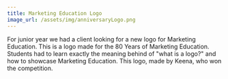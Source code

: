 ```yaml
---
title: Marketing Education Logo
image_url: /assets/img/anniversaryLogo.png
---
```

For junior year we had a client looking for a new logo for Marketing Education. This is a logo made for the 80 Years of Marketing Education. Students had to learn exactly the meaning behind of "what is a logo?" and how to showcase Marketing Education. This logo, made by Keena, who won the competition.
